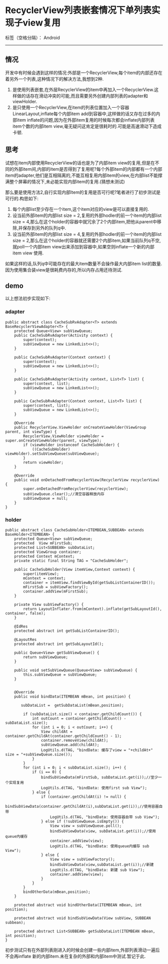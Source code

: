 ﻿# RecyclerView列表嵌套情况下单列表实现子view复用

标签（空格分隔）： Android

---
## 情况
开发中有时候会遇到这样的情况:外部是一个RecyclerView,每个item的内部还存在着另外一个列表,这种情况下的解决方法,我想到2种.
1. 是使用列表嵌套,在外层RecyclerView的item中再加入一个RecyclerView.这样做的话存在滑动冲突的可能,而且需要另外创建内部列表的adapter和viewHolder.
2. 是只使用一个RecyclerView,在item的列表位置加入一个容器LinearLayout,inflate每个内部item add到容器中,这样做的话又存在过多的内部item inflate的问题,因为在外部item复用的时候每次都会inflate内部列表item个数的内部item view,毫无疑问这肯定是很耗时的.可能是高速滑动下造成卡顿.

## 思考
试想在item内部使用RecyclerView的话也是为了内部item view的复用,但是在不同的外部item间,内部的item是否得到了复用呢?每个外部item的内部都有一个内部item的adapter,他们是互相隔离的,不能互相复用内部item的view,在内部list不能撑满整个屏幕的情况下,未必能实现内部item的复用.(猜想未测试)

那么要是使用方法2,自行实现内部Item的复用是否可行呢?笔者进行了初步测试是可行的.构思如下:
1. 每个内部list至少存在一个item,这个item对应的view是可以直接复用的.
2. 设当前外部item的内部list size = 2,复用的外部hodler的前一个item的内部list size = 4,那么在这个holder的容器中就冗余了2个内部item,把他从parent中移除,并保存到另外的队列q中.
3. 设当前外部item的内部list size = 4,复用的外部hodler的前一个item的内部list size = 2,那么在这个holder的容器就还需要2个内部item,如果当前队列q不空,就poll一个内部item view出来添加到容器中,如果空则inflate一个新的内部item view 使用.

如果这样的话,队列q中可能存在的最大item数量不会操作最大内部item list的数量.因为使用集合装view是很耗费内存的,所以内存占用还待测试.
## demo
以上想法初步实现如下:
### adapter
```
public abstract class CacheSubRvAdapter<T> extends BaseRecyclerViewAdapter<T> {
    protected Queue<View> subViewQueue;
    public CacheSubRvAdapter(Activity context) {
        super(context);
        subViewQueue = new LinkedList<>();
    }

    public CacheSubRvAdapter(Context context) {
        super(context);
        subViewQueue = new LinkedList<>();
    }

    public CacheSubRvAdapter(Activity context, List<T> list) {
        super(context, list);
        subViewQueue = new LinkedList<>();
    }

    public CacheSubRvAdapter(Context context, List<T> list) {
        super(context, list);
        subViewQueue = new LinkedList<>();
    }

    @Override
    public RecyclerView.ViewHolder onCreateViewHolder(ViewGroup parent, int viewType) {
        RecyclerView.ViewHolder viewHolder = super.onCreateViewHolder(parent, viewType);
        if (viewHolder instanceof CacheSubHolder) {
            ((CacheSubHolder) viewHolder).setSubViewQueue(subViewQueue);
        }
        return viewHolder;
    }

    @Override
    public void onDetachedFromRecyclerView(RecyclerView recyclerView) {
        super.onDetachedFromRecyclerView(recyclerView);
        subViewQueue.clear();//清空容器释放内存
        subViewQueue = null;
    }
}
```

### holder
```
public abstract class CacheSubHolder<ITEMBEAN,SUBBEAN> extends BaseHolder<ITEMBEAN> {
    protected Queue<View> subViewQueue;
    protected  View mFirstSub;
    protected List<SUBBEAN> subDataList;
    protected ViewGroup container;
    protected Context mContext;
    private static final String TAG = "CacheSubHolder";

    public CacheSubHolder(View itemView,Context context) {
        super(itemView);
        mContext = context;
        container = itemView.findViewById(getSubListContainerID());
        mFirstSub = subViewFactory();
        container.addView(mFirstSub);
    }

    private View subViewFactory() {
        return LayoutInflater.from(mContext).inflate(getSubLayoutId(), container, false);
    }

    @IdRes
    protected abstract int getSubListContainerID();

    @LayoutRes
    protected abstract int getSubLayoutId();

    public Queue<View> getSubViewQueue() {
        return subViewQueue;
    }

    public void setSubViewQueue(Queue<View> subViewQueue) {
        this.subViewQueue = subViewQueue;
    }

    
    @Override
    public void bindData(ITEMBEAN mBean, int position) {
        
       subDataList =  getSubDataList(mBean,position);

        if (subDataList.size() < container.getChildCount()) {
            int outCount = container.getChildCount() - subDataList.size();
            for (int i = 0; i < outCount; i++) {
                View childAt = container.getChildAt(container.getChildCount() - 1);
                container.removeView(childAt);
                subViewQueue.add(childAt);
                LogUtils.d(TAG, "bindData: 缓存了view = "+childAt+"  size = "+subViewQueue.size());
            }
        }
        for (int i = 0; i < subDataList.size(); i++) {
            if (i == 0) {
                bindSubViewData(mFirstSub, subDataList.get(i));//至少一个实现复用
                LogUtils.d(TAG, "bindData: 使用first sub View");
            } else {
                if (container.getChildAt(i) != null) {
                    bindSubViewData(container.getChildAt(i),subDataList.get(i));//使用容器自带
                    LogUtils.d(TAG, "bindData: 使用容器自带 sub View");
                } else if (!subViewQueue.isEmpty()) {
                    View view = subViewQueue.poll();
                    bindSubViewData(view, subDataList.get(i));//使用queue内缓存
                    container.addView(view);
                    LogUtils.d(TAG, "bindData: 使用queue内缓存 sub View");
                } else {
                    View view = subViewFactory();
                    bindSubViewData(view,subDataList.get(i));//新建
                    LogUtils.d(TAG, "bindData: 新建 sub View");
                    container.addView(view);
                }
            }
        }
        bindOtherData(mBean,position);
    }

    protected abstract void bindOtherData(ITEMBEAN mBean, int position);

    protected abstract void bindSubViewData(View subView, SUBBEAN subbean);

    protected abstract List<SUBBEAN> getSubDataList(ITEMBEAN mBean, int position);
}
```
初步测试只有在外部列表刚进入的时候会创建一些内部item,外部列表滑动一遍后不会再inflate 新的内部item.未在复杂的外部和内部item中测试.暂记于此.




